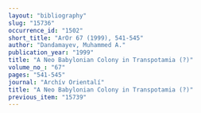```yaml
---
layout: "bibliography"
slug: "15736"
occurrence_id: "1502"
short_title: "ArOr 67 (1999), 541-545"
author: "Dandamayev, Muhammed A."
publication_year: "1999"
title: "A Neo Babylonian Colony in Transpotamia (?)"
volume_no_: "67"
pages: "541-545"
journal: "Archív Orientalí"
title: "A Neo Babylonian Colony in Transpotamia (?)"
previous_item: "15739"
---
```

